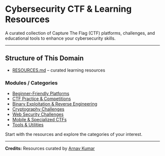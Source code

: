 # Cybersecurity CTF & Learning Resources

A curated collection of Capture The Flag (CTF) platforms, challenges, and educational tools to enhance your cybersecurity skills.

---

## Structure of This Domain

- [RESOURCES.md](./RESOURCES.md) – curated learning resources  

### Modules / Categories

- [Beginner-Friendly Platforms](./BEGINNER.md)  
- [CTF Practice & Competitions](./COMPETITIONS.md)  
- [Binary Exploitation & Reverse Engineering](./BINARY.md)  
- [Cryptography Challenges](./CRYPTO.md)  
- [Web Security Challenges](./WEB.md)  
- [Mobile & Specialized CTFs](./MOBILE.md)  
- [Tools & Utilities](./TOOLS.md)  

Start with the resources and explore the categories of your interest.

---

**Credits:** Resources curated by [Arnav Kumar](https://github.com/Stonky-Boi)
